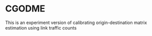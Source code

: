 # CGODME
This is an experiment version of calibrating origin-destination matrix estimation using link traffic counts
